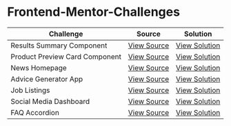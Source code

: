 # Frontend-Mentor-Challenges

| Challenge                      | Source                                                                                                           | Solution                                                           |
| ------------------------------ | ---------------------------------------------------------------------------------------------------------------- | ------------------------------------------------------------------ |
| Results Summary Component      | [View Source](https://github.com/VivekAlhat/Frontend-Mentor-Challenges/tree/main/results-summary-component)      | [View Solution](https://earnest-sunflower-bdfce5.netlify.app/)     |
| Product Preview Card Component | [View Source](https://github.com/VivekAlhat/Frontend-Mentor-Challenges/tree/main/product-preview-card-component) | [View Solution](https://incomparable-dodol-42c2bb.netlify.app/)    |
| News Homepage                  | [View Source](https://github.com/VivekAlhat/Frontend-Mentor-Challenges/tree/main/news-homepage)                  | [View Solution](https://animated-paletas-af188e.netlify.app/)      |
| Advice Generator App           | [View Source](https://github.com/VivekAlhat/Frontend-Mentor-Challenges/tree/main/advice-generator-app)           | [View Solution](https://thriving-pegasus-90997e.netlify.app/)      |
| Job Listings                   | [View Source](https://github.com/VivekAlhat/Frontend-Mentor-Challenges/tree/main/job-listings)                   | [View Solution](https://remarkable-speculoos-10ebfc.netlify.app/)  |
| Social Media Dashboard         | [View Source](https://github.com/VivekAlhat/Frontend-Mentor-Challenges/tree/main/social-media-dashboard)         | [View Solution](https://luminous-melomakarona-0cfdb7.netlify.app/) |
| FAQ Accordion                  | [View Source](https://github.com/VivekAlhat/Frontend-Mentor-Challenges/tree/main/faq-accordion)                  | [View Solution](https://leafy-pithivier-f955d6.netlify.app/)       |
